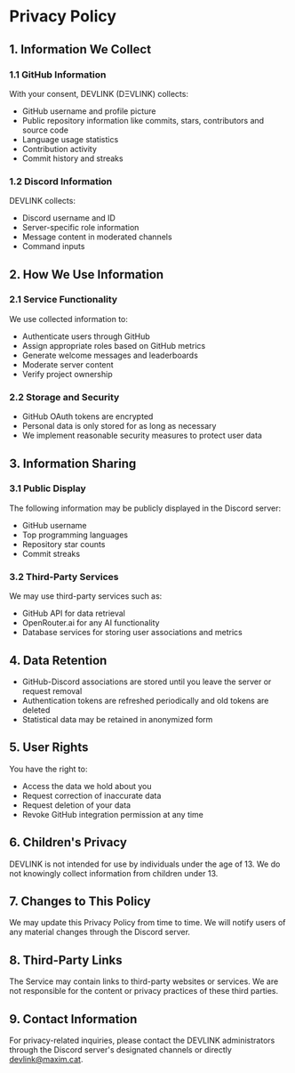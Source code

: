 # Privacy Policy

## 1. Information We Collect

### 1.1 GitHub Information
With your consent, DEVLINK (DΞVLINK) collects:
- GitHub username and profile picture
- Public repository information like commits, stars, contributors and source code
- Language usage statistics
- Contribution activity
- Commit history and streaks

### 1.2 Discord Information
DEVLINK collects:
- Discord username and ID
- Server-specific role information
- Message content in moderated channels
- Command inputs

## 2. How We Use Information

### 2.1 Service Functionality
We use collected information to:
- Authenticate users through GitHub
- Assign appropriate roles based on GitHub metrics
- Generate welcome messages and leaderboards
- Moderate server content
- Verify project ownership

### 2.2 Storage and Security
- GitHub OAuth tokens are encrypted
- Personal data is only stored for as long as necessary
- We implement reasonable security measures to protect user data

## 3. Information Sharing

### 3.1 Public Display
The following information may be publicly displayed in the Discord server:
- GitHub username
- Top programming languages
- Repository star counts
- Commit streaks

### 3.2 Third-Party Services
We may use third-party services such as:
- GitHub API for data retrieval
- OpenRouter.ai for any AI functionality
- Database services for storing user associations and metrics

## 4. Data Retention

- GitHub-Discord associations are stored until you leave the server or request removal
- Authentication tokens are refreshed periodically and old tokens are deleted
- Statistical data may be retained in anonymized form

## 5. User Rights

You have the right to:
- Access the data we hold about you
- Request correction of inaccurate data
- Request deletion of your data
- Revoke GitHub integration permission at any time

## 6. Children's Privacy

DEVLINK is not intended for use by individuals under the age of 13. We do not knowingly collect information from children under 13.

## 7. Changes to This Policy

We may update this Privacy Policy from time to time. We will notify users of any material changes through the Discord server.

## 8. Third-Party Links

The Service may contain links to third-party websites or services. We are not responsible for the content or privacy practices of these third parties.

## 9. Contact Information

For privacy-related inquiries, please contact the DEVLINK administrators through the Discord server's designated channels or directly devlink@maxim.cat.
